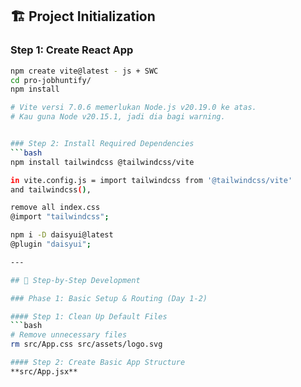 ## 🏗️ Project Initialization

### Step 1: Create React App
```bash
npm create vite@latest - js + SWC
cd pro-jobhuntify/
npm install

# Vite versi 7.0.6 memerlukan Node.js v20.19.0 ke atas.
# Kau guna Node v20.15.1, jadi dia bagi warning.


### Step 2: Install Required Dependencies
```bash
npm install tailwindcss @tailwindcss/vite

in vite.config.js = import tailwindcss from '@tailwindcss/vite'
and tailwindcss(),

remove all index.css
@import "tailwindcss";

npm i -D daisyui@latest
@plugin "daisyui";

---

## 🎯 Step-by-Step Development

### Phase 1: Basic Setup & Routing (Day 1-2)

#### Step 1: Clean Up Default Files
```bash
# Remove unnecessary files
rm src/App.css src/assets/logo.svg

#### Step 2: Create Basic App Structure
**src/App.jsx**